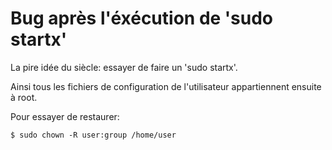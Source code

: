 # Bug après l'éxécution de 'sudo startx'

La pire idée du siècle: essayer de faire un 'sudo startx'.

Ainsi tous les fichiers de configuration de l'utilisateur appartiennent ensuite à root. 

Pour essayer de restaurer:

    $ sudo chown -R user:group /home/user




